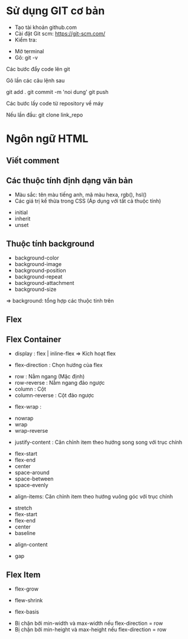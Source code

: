# Sử dụng GIT cơ bản

-   Tạo tài khoản github.com
-   Cài đặt Git scm: https://git-scm.com/
-   Kiểm tra:

*   Mở terminal
*   Gõ: git -v

Các bước đẩy code lên git

Gõ lần các câu lệnh sau

git add .
git commit -m 'noi dung'
git push

Các bước lấy code từ repository về máy

Nếu lần đầu: git clone link_repo

# Ngôn ngữ HTML

## Viết comment

## Các thuộc tính định dạng văn bản

-   Màu sắc: tên màu tiếng anh, mã màu hexa, rgb(), hsl()
-   Các giá trị kế thừa trong CSS (Áp dụng với tất cả thuộc tính)

*   initial
*   inherit
*   unset

## Thuộc tính background

-   background-color
-   background-image
-   background-position
-   background-repeat
-   background-attachment
-   background-size

=> background: tổng hợp các thuộc tính trên

## Flex

## Flex Container

-   display : flex | inline-flex => Kích hoạt flex

-   flex-direction : Chọn hướng của flex

*   row : Nằm ngang (Mặc định)
*   row-reverse : Nằm ngang đảo ngược
*   column : Cột
*   column-reverse : Cột đảo ngược

-   flex-wrap :

*   nowrap
*   wrap
*   wrap-reverse

-   justify-content : Căn chỉnh item theo hướng song song với trục chính

*   flex-start
*   flex-end
*   center
*   space-around
*   space-between
*   space-evenly

-   align-items: Căn chỉnh item theo hướng vuông góc với trục chính

*   stretch
*   flex-start
*   flex-end
*   center
*   baseline

-   align-content

-   gap

## Flex Item

-   flex-grow

-   flew-shrink

-   flex-basis

*   Bị chặn bởi min-width và max-width nếu flex-direction = row
*   Bị chặn bởi min-height và max-height nếu flex-direction = row
